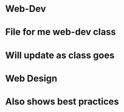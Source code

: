 # Web-Dev
# File for me web-dev class
# Will update as class goes
# Web Design
# Also shows best practices

